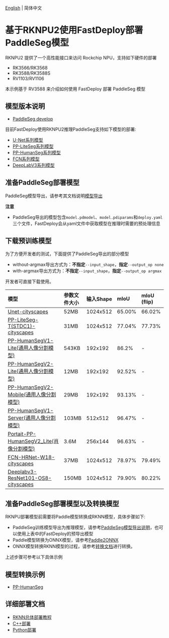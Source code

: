 [English](README.md) | 简体中文

# 基于RKNPU2使用FastDeploy部署PaddleSeg模型
RKNPU2 提供了一个高性能接口来访问 Rockchip NPU，支持如下硬件的部署
- RK3566/RK3568
- RK3588/RK3588S
- RV1103/RV1106

本示例基于 RV3588 来介绍如何使用 FastDeploy 部署 PaddleSeg 模型

## 模型版本说明

- [PaddleSeg develop](https://github.com/PaddlePaddle/PaddleSeg/tree/develop)

目前FastDeploy使用RKNPU2推理PaddleSeg支持如下模型的部署:
- [U-Net系列模型](https://github.com/PaddlePaddle/PaddleSeg/blob/develop/configs/unet/README.md)
- [PP-LiteSeg系列模型](https://github.com/PaddlePaddle/PaddleSeg/blob/develop/configs/pp_liteseg/README.md)
- [PP-HumanSeg系列模型](https://github.com/PaddlePaddle/PaddleSeg/blob/develop/contrib/PP-HumanSeg/README.md)
- [FCN系列模型](https://github.com/PaddlePaddle/PaddleSeg/blob/develop/configs/fcn/README.md)
- [DeepLabV3系列模型](https://github.com/PaddlePaddle/PaddleSeg/blob/develop/configs/deeplabv3/README.md)

## 准备PaddleSeg部署模型
PaddleSeg模型导出，请参考其文档说明[模型导出](https://github.com/PaddlePaddle/PaddleSeg/blob/develop/docs/model_export_cn.md)  

**注意**
- PaddleSeg导出的模型包含`model.pdmodel`、`model.pdiparams`和`deploy.yaml`三个文件，FastDeploy会从yaml文件中获取模型在推理时需要的预处理信息

## 下载预训练模型

为了方便开发者的测试，下面提供了PaddleSeg导出的部分模型
- without-argmax导出方式为：**不指定**`--input_shape`，**指定**`--output_op none`
- with-argmax导出方式为：**不指定**`--input_shape`，**指定**`--output_op argmax`

开发者可直接下载使用。

| 模型 | 参数文件大小 | 输入Shape  | mIoU   | mIoU (flip) | mIoU (ms+flip) |
|:----------------|:-------|:---------|:-------|:------------|:---------------|
| [Unet-cityscapes](https://bj.bcebos.com/paddlehub/fastdeploy/Unet_cityscapes_without_argmax_infer.tgz)                                       | 52MB   | 1024x512 | 65.00% | 66.02%      | 66.89%         |
| [PP-LiteSeg-T(STDC1)-cityscapes](https://bj.bcebos.com/paddlehub/fastdeploy/PP_LiteSeg_T_STDC1_cityscapes_without_argmax_infer.tgz)          | 31MB   | 1024x512 | 77.04% | 77.73%      | 77.46%         |
| [PP-HumanSegV1-Lite(通用人像分割模型)](https://bj.bcebos.com/paddlehub/fastdeploy/PP_HumanSegV1_Lite_infer.tgz)                                      | 543KB  | 192x192  | 86.2%  | -           | -              |
| [PP-HumanSegV2-Lite(通用人像分割模型)](https://bj.bcebos.com/paddle2onnx/libs/PP_HumanSegV2_Lite_192x192_infer.tgz)                                  | 12MB   | 192x192  | 92.52% | -           | -              |
| [PP-HumanSegV2-Mobile(通用人像分割模型)](https://bj.bcebos.com/paddlehub/fastdeploy/PP_HumanSegV2_Mobile_192x192_infer.tgz)                          | 29MB   | 192x192  | 93.13% | -           | -              |
| [PP-HumanSegV1-Server(通用人像分割模型)](https://bj.bcebos.com/paddlehub/fastdeploy/PP_HumanSegV1_Server_infer.tgz)                                  | 103MB  | 512x512  | 96.47% | -           | -              |
| [Portait-PP-HumanSegV2_Lite(肖像分割模型)](https://bj.bcebos.com/paddlehub/fastdeploy/Portrait_PP_HumanSegV2_Lite_256x144_infer.tgz)               | 3.6M   | 256x144  | 96.63% | -           | -              |
| [FCN-HRNet-W18-cityscapes](https://bj.bcebos.com/paddlehub/fastdeploy/FCN_HRNet_W18_cityscapes_without_argmax_infer.tgz)                     | 37MB   | 1024x512 | 78.97% | 79.49%      | 79.74%         |
| [Deeplabv3-ResNet101-OS8-cityscapes](https://bj.bcebos.com/paddlehub/fastdeploy/Deeplabv3_ResNet101_OS8_cityscapes_without_argmax_infer.tgz) | 150MB  | 1024x512 | 79.90% | 80.22%      | 80.47%         |

## 准备PaddleSeg部署模型以及转换模型
RKNPU部署模型前需要将Paddle模型转换成RKNN模型，具体步骤如下:
* PaddleSeg训练模型导出为推理模型，请参考[PaddleSeg模型导出说明](https://github.com/PaddlePaddle/PaddleSeg/blob/develop/docs/model_export_cn.md)，也可以使用上表中的FastDeploy的预导出模型
* Paddle模型转换为ONNX模型，请参考[Paddle2ONNX](https://github.com/PaddlePaddle/Paddle2ONNX)
* ONNX模型转换RKNN模型的过程，请参考[转换文档](https://github.com/PaddlePaddle/FastDeploy/blob/develop/docs/cn/faq/rknpu2/export.md)进行转换。

上述步骤可参考以下具体示例

## 模型转换示例

* [PP-HumanSeg](./pp_humanseg.md)

## 详细部署文档
- [RKNN总体部署教程](https://github.com/PaddlePaddle/FastDeploy/blob/develop/docs/cn/faq/rknpu2/rknpu2.md)
- [C++部署](cpp)
- [Python部署](python)
